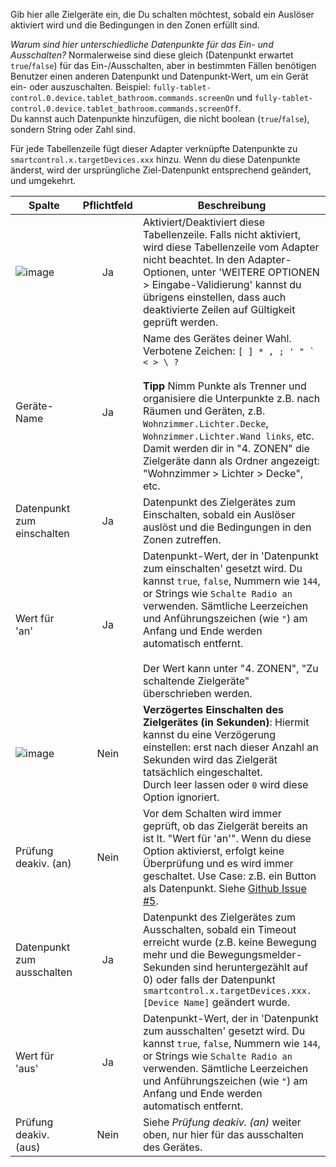 Gib hier alle Zielgeräte ein, die Du schalten möchtest, sobald ein Auslöser aktiviert wird und die Bedingungen in den Zonen erfüllt sind.

*Warum sind hier unterschiedliche Datenpunkte für das Ein- und Ausschalten?*
Normalerweise sind diese gleich (Datenpunkt erwartet `true`/`false`) für das Ein-/Ausschalten, aber in bestimmten Fällen benötigen Benutzer einen anderen Datenpunkt und Datenpunkt-Wert, um ein Gerät ein- oder auszuschalten. Beispiel: `fully-tablet-control.0.device.tablet_bathroom.commands.screenOn` und `fully-tablet-control.0.device.tablet_bathroom.commands.screenOff`.
<br>Du kannst auch Datenpunkte hinzufügen, die nicht boolean (`true`/`false`), sondern String oder Zahl sind.

Für jede Tabellenzeile fügt dieser Adapter verknüpfte Datenpunkte zu `smartcontrol.x.targetDevices.xxx` hinzu. Wenn du diese Datenpunkte änderst, wird der ursprüngliche Ziel-Datenpunkt entsprechend geändert, und umgekehrt.

| Spalte   |  Pflichtfeld |  Beschreibung |
|----------|:------------:|-------|
| ![image](https://github.com/Mic-M/ioBroker.smartcontrol/blob/master/admin/doc-md/img/check_box-24px.svg?raw=true) |  Ja          | Aktiviert/Deaktiviert diese Tabellenzeile. Falls nicht aktiviert, wird diese Tabellenzeile vom Adapter nicht beachtet. In den Adapter-Optionen, unter 'WEITERE OPTIONEN > Eingabe-Validierung' kannst du übrigens einstellen, dass auch deaktivierte Zeilen auf Gültigkeit geprüft werden. |
| Geräte-Name |    Ja   | Name des Gerätes deiner Wahl. Verbotene Zeichen: ``[ ] * , ; ' " ` < > \ ?``<br><br>**Tipp** Nimm Punkte als Trenner und organisiere die Unterpunkte z.B. nach Räumen und Geräten, z.B. `Wohnzimmer.Lichter.Decke`, `Wohnzimmer.Lichter.Wand links`, etc. Damit werden dir in "4. ZONEN" die Zielgeräte dann als Ordner angezeigt: "Wohnzimmer > Lichter > Decke", etc. |
| Datenpunkt zum einschalten | Ja | 	Datenpunkt des Zielgerätes zum Einschalten, sobald ein Auslöser auslöst und die Bedingungen in den Zonen zutreffen. |
| Wert für 'an' | Ja | Datenpunkt-Wert, der in 'Datenpunkt zum einschalten' gesetzt wird. Du kannst `true`, `false`, Nummern wie `144`, or Strings wie `Schalte Radio an` verwenden. Sämtliche Leerzeichen und Anführungszeichen (wie `"`) am Anfang und Ende werden automatisch entfernt. <br><br>Der Wert kann unter "4. ZONEN", "Zu schaltende Zielgeräte" überschrieben werden.|
| ![image](https://github.com/Mic-M/ioBroker.smartcontrol/blob/master/admin/doc-md/img/timelapse-24px.svg?raw=true)|  Nein   | **Verzögertes Einschalten des Zielgerätes (in Sekunden)**: Hiermit kannst du eine Verzögerung einstellen: erst nach dieser Anzahl an Sekunden wird das Zielgerät tatsächlich eingeschaltet.<br>Durch leer lassen oder `0` wird diese Option ignoriert.  |
| Prüfung deakiv. (an) | Nein | Vor dem Schalten wird immer geprüft, ob das Zielgerät bereits an ist lt. "Wert für 'an'". Wenn du diese Option aktivierst, erfolgt keine Überprüfung und es wird immer geschaltet. Use Case: z.B. ein Button als Datenpunkt. Siehe [Github Issue #5](https://github.com/Mic-M/ioBroker.smartcontrol/issues/5).|
| Datenpunkt zum ausschalten | Ja | Datenpunkt des Zielgerätes zum Ausschalten, sobald ein Timeout erreicht wurde (z.B. keine Bewegung mehr und die Bewegungsmelder-Sekunden sind heruntergezählt auf 0) oder falls der Datenpunkt `smartcontrol.x.targetDevices.xxx.[Device Name]` geändert wurde.|
| Wert für 'aus' | Ja | Datenpunkt-Wert, der in 'Datenpunkt zum ausschalten' gesetzt wird. Du kannst `true`, `false`, Nummern wie `144`, or Strings wie `Schalte Radio an` verwenden. Sämtliche Leerzeichen und Anführungszeichen (wie `"`) am Anfang und Ende werden automatisch entfernt.|
| Prüfung deakiv. (aus) | Nein | Siehe *Prüfung deakiv. (an)* weiter oben, nur hier für das ausschalten des Gerätes.|